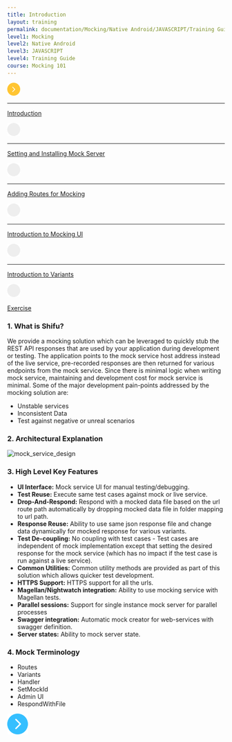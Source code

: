 ```yaml
---
title: Introduction
layout: training
permalink: documentation/Mocking/Native Android/JAVASCRIPT/Training Guide/Mocking 101/Introduction
level1: Mocking
level2: Native Android
level3: JAVASCRIPT
level4: Training Guide
course: Mocking 101
---
```

<div class="sidebar">
<div class="training-doc-link">
<div class ="training-doc-link-left">
<img class="training-doc-link-left__img" src="/images/training/actived.png" srcset="/images/training/actived%402x.png 2x, /images/training/actived%403x.png 3x" /><hr class="training-doc-link-left__hr training-doc-link-left__hr-pending" /></div>
<p class="training-doc-link__text">
<a class="training-doc-link__text-current" href="./Introduction">Introduction</a></p>
</div>
<div class="training-doc-link">
<div class ="training-doc-link-left">
<img class="training-doc-link-left__img" src="/images/training/unread.png" srcset="/images/training/unread%402x.png 2x, /images/training/unread%403x.png 3x" /><hr class="training-doc-link-left__hr training-doc-link-left__hr-pending" /></div>
<p class="training-doc-link__text">
<a class="training-doc-link__text-pending" href="./Setting and Installing Mock Server">Setting and Installing Mock Server</a></p>
</div>
<div class="training-doc-link">
<div class ="training-doc-link-left">
<img class="training-doc-link-left__img" src="/images/training/unread.png" srcset="/images/training/unread%402x.png 2x, /images/training/unread%403x.png 3x" /><hr class="training-doc-link-left__hr training-doc-link-left__hr-pending" /></div>
<p class="training-doc-link__text">
<a class="training-doc-link__text-pending" href="./Adding Routes for Mocking">Adding Routes for Mocking</a></p>
</div>
<div class="training-doc-link">
<div class ="training-doc-link-left">
<img class="training-doc-link-left__img" src="/images/training/unread.png" srcset="/images/training/unread%402x.png 2x, /images/training/unread%403x.png 3x" /><hr class="training-doc-link-left__hr training-doc-link-left__hr-pending" /></div>
<p class="training-doc-link__text">
<a class="training-doc-link__text-pending" href="./Introduction to Mocking UI">Introduction to Mocking UI</a></p>
</div>
<div class="training-doc-link">
<div class ="training-doc-link-left">
<img class="training-doc-link-left__img" src="/images/training/unread.png" srcset="/images/training/unread%402x.png 2x, /images/training/unread%403x.png 3x" /><hr class="training-doc-link-left__hr training-doc-link-left__hr-pending" /></div>
<p class="training-doc-link__text">
<a class="training-doc-link__text-pending" href="./Introduction to Variants">Introduction to Variants</a></p>
</div>
<div class="training-doc-link">
<div class ="training-doc-link-left">
<img class="training-doc-link-left__img" src="/images/training/unread.png" srcset="/images/training/unread%402x.png 2x, /images/training/unread%403x.png 3x" /></div>
<p class="training-doc-link__text">
<a class="training-doc-link__text-pending" href="./Exercise">Exercise</a></p>
</div>
</div>
<div class="training-doc-nav-btn">
</div>
<div class="training-content markdown">
<h3>1. What is Shifu?</h3>
<p>We provide a mocking solution which can be leveraged to quickly stub the REST API responses that are used by your application during development or testing. The application points to the mock service host address instead of the live service, pre-recorded responses are then returned for various endpoints from the mock service. Since there is minimal logic when writing mock service, maintaining and development cost for mock service is minimal. Some of the major development pain-points addressed by the mocking solution are:</p>
<ul>
<li>Unstable services</li>
<li>Inconsistent Data</li>
<li>Test against negative or unreal scenarios</li>
</ul>
<h3>2. Architectural Explanation</h3>
<p><img src="../../../../images/mock_service_design.png" alt="mock_service_design"></p>
<h3>3. High Level Key Features</h3>
<ul>
<li><strong>UI Interface:</strong> Mock service UI for manual testing/debugging.</li>
<li><strong>Test Reuse:</strong> Execute same test cases against mock or live service.</li>
<li><strong>Drop-And-Respond:</strong> Respond with a mocked data file based on the url route path automatically by dropping mocked data file in folder mapping to url path.</li>
<li><strong>Response Reuse:</strong> Ability to use same json response file and change data dynamically for mocked response for various variants.</li>
<li><strong>Test De-coupling:</strong> No coupling with test cases - Test cases are independent of mock implementation except that setting the desired response for the mock service (which has no impact if the test case is run against a live service).</li>
<li><strong>Common Utilities:</strong> Common utility methods are provided as part of this solution which allows quicker test development.</li>
<li><strong>HTTPS Support:</strong> HTTPS support for all the urls.</li>
<li><strong>Magellan/Nightwatch integration:</strong> Ability to use mocking service with Magellan tests.</li>
<li><strong>Parallel sessions:</strong> Support for single instance mock server for parallel processes</li>
<li><strong>Swagger integration:</strong> Automatic mock creator for web-services with swagger definition.</li>
<li><strong>Server states:</strong> Ability to mock server state.</li>
</ul>
<h3>4. Mock Terminology</h3>
<ul>
<li>Routes</li>
<li>Variants</li>
<li>Handler</li>
<li>SetMockId</li>
<li>Admin UI</li>
<li>RespondWithFile</li>
</ul>
</div>
<div class="training-doc-nav-btn">
<a href="./Setting and Installing Mock Server"><img src="/images/training/btn-right.png" srcset="/images/training/btn-right%402x.png 2x, /images/training/btn-right%403x.png 3x" /></a>
</div>
